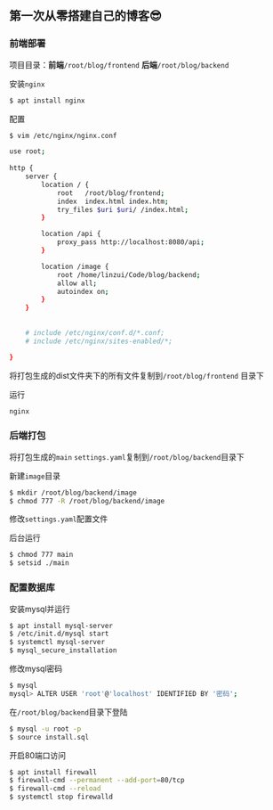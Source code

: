 ## 第一次从零搭建自己的博客😎

### 前端部署

项目目录：**前端**``/root/blog/frontend`` **后端**``/root/blog/backend``

安装``nginx``

```sh
$ apt install nginx
```

配置

```sh
$ vim /etc/nginx/nginx.conf
```

```sh
use root;
		
http {
	server {
		location / {
            root   /root/blog/frontend;
            index  index.html index.htm;
            try_files $uri $uri/ /index.html;
        }

        location /api {
            proxy_pass http://localhost:8080/api;
        }

        location /image {
            root /home/linzui/Code/blog/backend;
            allow all;
            autoindex on;
        }
	}
	
	
	# include /etc/nginx/conf.d/*.conf;
	# include /etc/nginx/sites-enabled/*;

}		
```

将打包生成的dist文件夹下的所有文件复制到``/root/blog/frontend`` 目录下

运行

```sh
nginx
```

### 后端打包

将打包生成的``main``  ``settings.yaml``复制到``/root/blog/backend``目录下

新建``image``目录

```sh
$ mkdir /root/blog/backend/image
$ chmod 777 -R /root/blog/backend/image
```

修改``settings.yaml``配置文件

后台运行

```sh
$ chmod 777 main
$ setsid ./main
```

### 配置数据库

安装mysql并运行

```sh
$ apt install mysql-server
$ /etc/init.d/mysql start
$ systemctl mysql-server
$ mysql_secure_installation
```

修改mysql密码

```sh
$ mysql
mysql> ALTER USER 'root'@'localhost' IDENTIFIED BY '密码';
```

在``/root/blog/backend``目录下登陆

```sh
$ mysql -u root -p
$ source install.sql
```

开启80端口访问

```sh
$ apt install firewall
$ firewall-cmd --permanent --add-port=80/tcp
$ firewall-cmd --reload
$ systemctl stop firewalld
```

